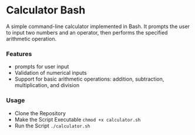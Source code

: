 
# Calculator Bash
A simple command-line calculator implemented in Bash. It prompts the user to input two numbers and an operator, then performs the specified arithmetic operation.

### Features
- prompts for user input
- Validation of numerical inputs
- Support for basic arithmetic operations: addition, subtraction, multiplication, and division

### Usage
- Clone the Repository
- Make the Script Executable `chmod +x calculator.sh`
- Run the Script `./calculator.sh`
